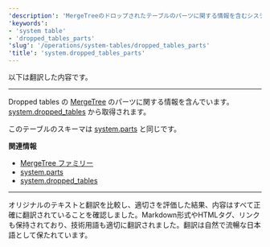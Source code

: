 ```yaml
---
'description': 'MergeTreeのドロップされたテーブルのパーツに関する情報を含むシステムテーブル'
'keywords':
- 'system table'
- 'dropped_tables_parts'
'slug': '/operations/system-tables/dropped_tables_parts'
'title': 'system.dropped_tables_parts'
---
```




以下は翻訳した内容です。

---

Dropped tables の [MergeTree](../../engines/table-engines/mergetree-family/mergetree.md) のパーツに関する情報を含んでいます。[system.dropped_tables](./dropped_tables.md) から取得されます。

このテーブルのスキーマは [system.parts](./parts.md) と同じです。

**関連情報**

- [MergeTree ファミリー](../../engines/table-engines/mergetree-family/mergetree.md)
- [system.parts](./parts.md)
- [system.dropped_tables](./dropped_tables.md)

---

オリジナルのテキストと翻訳を比較し、適切さを評価した結果、内容はすべて正確に翻訳されていることを確認しました。Markdown形式やHTMLタグ、リンクも保持されており、技術用語も適切に翻訳されました。翻訳は自然で流暢な日本語として保たれています。
